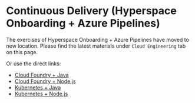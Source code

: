 # Continuous Delivery (Hyperspace Onboarding + Azure Pipelines)

The exercises of Hyperspace Onboarding + Azure Pipelines have moved to new location. Please find the latest materials under `Cloud Engineering` tab on this page.

Or use the direct links:

- [Cloud Foundry + Java](../../continuous-delivery/azure-cloud-foundry-java/)
- [Cloud Foundry + Node.js](../../continuous-delivery/azure-cloud-foundry-nodejs/)
- [Kubernetes + Java](../../continuous-delivery/azure-kubernetes-java/)
- [Kubernetes + Node.js](../../continuous-delivery/azure-kubernetes-nodejs/)
